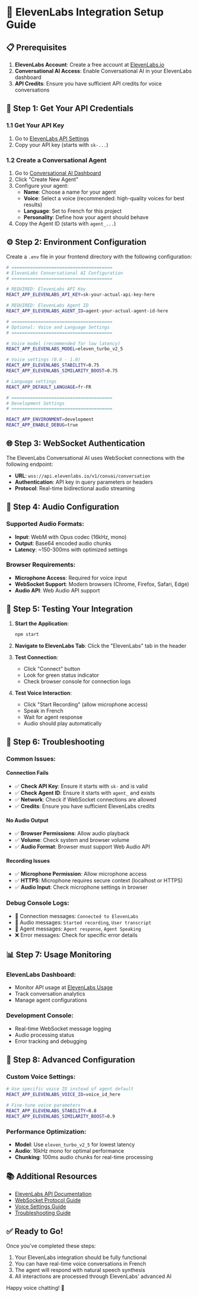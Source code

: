# 🚀 ElevenLabs Integration Setup Guide

## 📋 Prerequisites

1. **ElevenLabs Account**: Create a free account at [ElevenLabs.io](https://elevenlabs.io)
2. **Conversational AI Access**: Enable Conversational AI in your ElevenLabs dashboard
3. **API Credits**: Ensure you have sufficient API credits for voice conversations

## 🔑 Step 1: Get Your API Credentials

### 1.1 Get Your API Key
1. Go to [ElevenLabs API Settings](https://elevenlabs.io/app/settings/api-keys)
2. Copy your API key (starts with `sk-...`)

### 1.2 Create a Conversational Agent
1. Go to [Conversational AI Dashboard](https://elevenlabs.io/app/conversational-ai)
2. Click "Create New Agent"
3. Configure your agent:
   - **Name**: Choose a name for your agent
   - **Voice**: Select a voice (recommended: high-quality voices for best results)
   - **Language**: Set to French for this project
   - **Personality**: Define how your agent should behave
4. Copy the Agent ID (starts with `agent_...`)

## ⚙️ Step 2: Environment Configuration

Create a `.env` file in your frontend directory with the following configuration:

```bash
# ======================================
# ElevenLabs Conversational AI Configuration
# ======================================

# REQUIRED: ElevenLabs API Key
REACT_APP_ELEVENLABS_API_KEY=sk-your-actual-api-key-here

# REQUIRED: ElevenLabs Agent ID  
REACT_APP_ELEVENLABS_AGENT_ID=agent-your-actual-agent-id-here

# ======================================
# Optional: Voice and Language Settings
# ======================================

# Voice model (recommended for low latency)
REACT_APP_ELEVENLABS_MODEL=eleven_turbo_v2_5

# Voice settings (0.0 - 1.0)
REACT_APP_ELEVENLABS_STABILITY=0.75
REACT_APP_ELEVENLABS_SIMILARITY_BOOST=0.75

# Language settings
REACT_APP_DEFAULT_LANGUAGE=fr-FR

# ======================================
# Development Settings
# ======================================

REACT_APP_ENVIRONMENT=development
REACT_APP_ENABLE_DEBUG=true
```

## 🌐 Step 3: WebSocket Authentication

The ElevenLabs Conversational AI uses WebSocket connections with the following endpoint:
- **URL**: `wss://api.elevenlabs.io/v1/convai/conversation`
- **Authentication**: API key in query parameters or headers
- **Protocol**: Real-time bidirectional audio streaming

## 🎤 Step 4: Audio Configuration

### Supported Audio Formats:
- **Input**: WebM with Opus codec (16kHz, mono)
- **Output**: Base64 encoded audio chunks
- **Latency**: ~150-300ms with optimized settings

### Browser Requirements:
- **Microphone Access**: Required for voice input
- **WebSocket Support**: Modern browsers (Chrome, Firefox, Safari, Edge)
- **Audio API**: Web Audio API support

## 🧪 Step 5: Testing Your Integration

1. **Start the Application**:
   ```bash
   npm start
   ```

2. **Navigate to ElevenLabs Tab**: Click the "ElevenLabs" tab in the header

3. **Test Connection**:
   - Click "Connect" button
   - Look for green status indicator
   - Check browser console for connection logs

4. **Test Voice Interaction**:
   - Click "Start Recording" (allow microphone access)
   - Speak in French
   - Wait for agent response
   - Audio should play automatically

## 🔧 Step 6: Troubleshooting

### Common Issues:

#### Connection Fails
- ✅ **Check API Key**: Ensure it starts with `sk-` and is valid
- ✅ **Check Agent ID**: Ensure it starts with `agent_` and exists
- ✅ **Network**: Check if WebSocket connections are allowed
- ✅ **Credits**: Ensure you have sufficient ElevenLabs credits

#### No Audio Output
- ✅ **Browser Permissions**: Allow audio playback
- ✅ **Volume**: Check system and browser volume
- ✅ **Audio Format**: Browser must support Web Audio API

#### Recording Issues
- ✅ **Microphone Permission**: Allow microphone access
- ✅ **HTTPS**: Microphone requires secure context (localhost or HTTPS)
- ✅ **Audio Input**: Check microphone settings in browser

### Debug Console Logs:
- 🔌 Connection messages: `Connected to ElevenLabs`
- 🎤 Audio messages: `Started recording`, `User transcript`
- 🤖 Agent messages: `Agent response`, `Agent Speaking`
- ❌ Error messages: Check for specific error details

## 📊 Step 7: Usage Monitoring

### ElevenLabs Dashboard:
- Monitor API usage at [ElevenLabs Usage](https://elevenlabs.io/app/usage)
- Track conversation analytics
- Manage agent configurations

### Development Console:
- Real-time WebSocket message logging
- Audio processing status
- Error tracking and debugging

## 🚀 Step 8: Advanced Configuration

### Custom Voice Settings:
```bash
# Use specific voice ID instead of agent default
REACT_APP_ELEVENLABS_VOICE_ID=voice_id_here

# Fine-tune voice parameters
REACT_APP_ELEVENLABS_STABILITY=0.8
REACT_APP_ELEVENLABS_SIMILARITY_BOOST=0.9
```

### Performance Optimization:
- **Model**: Use `eleven_turbo_v2_5` for lowest latency
- **Audio**: 16kHz mono for optimal performance
- **Chunking**: 100ms audio chunks for real-time processing

## 📚 Additional Resources

- [ElevenLabs API Documentation](https://elevenlabs.io/docs/api-reference/conversational-ai)
- [WebSocket Protocol Guide](https://elevenlabs.io/docs/conversational-ai/websocket-protocol)
- [Voice Settings Guide](https://elevenlabs.io/docs/speech-synthesis/voice-settings)
- [Troubleshooting Guide](https://elevenlabs.io/docs/troubleshooting)

## ✅ Ready to Go!

Once you've completed these steps:
1. Your ElevenLabs integration should be fully functional
2. You can have real-time voice conversations in French
3. The agent will respond with natural speech synthesis
4. All interactions are processed through ElevenLabs' advanced AI

Happy voice chatting! 🎉 